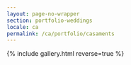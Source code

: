 ```yaml
---
layout: page-no-wrapper
section: portfolio-weddings
locale: ca
permalink: /ca/portfolio/casaments
---
```


<div class="wrapper">
  {% include gallery.html reverse=true %}
</div>
